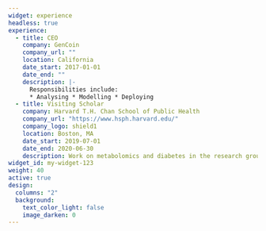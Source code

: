 ```yaml
---
widget: experience
headless: true
experience:
  - title: CEO
    company: GenCoin
    company_url: ""
    location: California
    date_start: 2017-01-01
    date_end: ""
    description: |-
      Responsibilities include:
      * Analysing * Modelling * Deploying
  - title: Visiting Scholar
    company: Harvard T.H. Chan School of Public Health
    company_url: "https://www.hsph.harvard.edu/"
    company_logo: shield1
    location: Boston, MA
    date_start: 2019-07-01
    date_end: 2020-06-30
    description: Work on metabolomics and diabetes in the research group led by Professor Frank B. Hu MD, PhD.
widget_id: my-widget-123
weight: 40
active: true
design:
  columns: "2"
  background:
    text_color_light: false
    image_darken: 0
---
```

